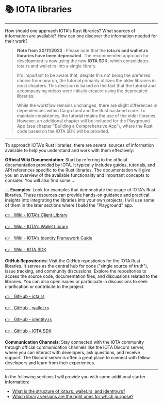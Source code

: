 # 📚 IOTA libraries

---

How should one approach IOTA's Rust libraries? What sources of information are available? How can one discover the information needed for their work?

> **Note from 30/11/2023** : Please note that the **iota.rs and wallet.rs libraries have been deprecated**. The recommended approach for development is now using the new **IOTA SDK**, which consolidates iota.rs and wallet.rs into a single library.
>
> It's important to be aware that, despite this not being the preferred choice from now on, the tutorial primarily utilizes the older libraries in most chapters. This decision is based on the fact that the tutorial and accompanying videos were initially created using the deprecated libraries.
>
> While the workflow remains unchanged, there are slight differences in dependencies within Cargo.toml and the Rust backend code. To maintain consistency, the tutorial retains the use of the older libraries. However, an additional chapter will be included for the Playground App (see chapter "Building a Comprehensive App"), where the Rust code based on the IOTA SDK will be provided.

---

To approach IOTA's Rust libraries, there are several sources of information available to help you understand and work with them effectively:

**Official Wiki Documentation**: Start by referring to the official documentation provided by IOTA. It typically includes guides, tutorials, and API references specific to the Rust libraries. The documentation will give you an overview of the available functionality and important concepts to consider. You will also find some ...

**... Examples**: Look for examples that demonstrate the usage of IOTA's Rust libraries. These resources can provide hands-on guidance and practical insights into integrating the libraries into your own projects. I will use some of them in the later sections where I build the "Playground" app.

<a href="https://wiki.iota.org/shimmer/iota.rs/welcome/" target="_blank">👉 &nbsp; Wiki - IOTA's Client Library</a>

<a href="https://wiki.iota.org/shimmer/wallet.rs/welcome/" target="_blank">👉 &nbsp; Wiki - IOTA's Wallet Library</a>

<a href="https://wiki.iota.org/shimmer/identity.rs/introduction/" target="_blank">👉 &nbsp; Wiki - IOTA's Identity Framework Guide</a>

<a href="https://wiki.iota.org/iota-sdk/welcome/" target="_blank">👉 &nbsp; Wiki - IOTA SDK</a>

**GitHub Repositories**: Visit the GitHub repositories for the IOTA Rust libraries. It serves as the central hub for code ("single source of truth"), issue tracking, and community discussions. Explore the repositories to access the source code, documentation files, and discussions related to the libraries. You can also open issues or participate in discussions to seek clarification or contribute to the project.

<a href="https://github.com/iotaledger/iota.rs" target="_blank">👉 &nbsp; GitHub - iota.rs</a>

<a href="https://github.com/iotaledger/wallet.rs" target="_blank">👉 &nbsp; GitHub - wallet.rs</a>

<a href="https://github.com/iotaledger/identity.rs" target="_blank">👉 &nbsp; GitHub - identity.rs</a>

<a href="https://github.com/iotaledger/iota-sdk" target="_blank">👉 &nbsp; GitHub - IOTA SDK</a>

**Communication Channels**: Stay connected with the IOTA community through official communication channels like the IOTA Discord server, where you can interact with developers, ask questions, and receive support. The Discord server is often a great place to connect with fellow developers and learn from their experiences.

---

In the following sections I will provide you with some additional starter information:

- [What is the structure of iota.rs, wallet.rs, and identity.rs?](iota-wallet-identity.md)
- [Which library versions are the right ones for which purpose?](library-versions.md)
